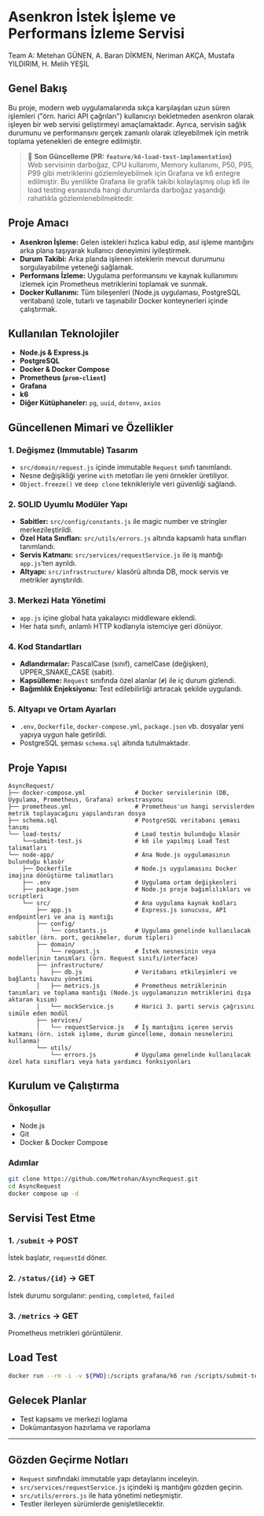 # Asenkron İstek İşleme ve Performans İzleme Servisi

Team A: Metehan GÜNEN, A. Baran DİKMEN, Neriman AKÇA, Mustafa YILDIRIM, H. Melih YEŞİL

## Genel Bakış

Bu proje, modern web uygulamalarında sıkça karşılaşılan uzun süren işlemleri ("örn. harici API çağrıları") kullanıcıyı bekletmeden asenkron olarak işleyen bir web servisi geliştirmeyi amaçlamaktadır. Ayrıca, servisin sağlık durumunu ve performansını gerçek zamanlı olarak izleyebilmek için metrik toplama yetenekleri de entegre edilmiştir.

> 📌 **Son Güncelleme (PR: `feature/k6-load-test-implementation`)**  
> Web servisinin darboğaz, CPU kullanımı, Memory kullanımı, P50, P95, P99 gibi metriklerini gözlemleyebilmek için Grafana ve k6 entegre edilmiştir. Bu yenilikte Grafana ile grafik takibi kolaylaşmış olup k6 ile load testing esnasında hangi durumlarda darboğaz yaşandığı rahatlıkla gözlemlenebilmektedir.

## Proje Amacı

* **Asenkron İşleme:** Gelen istekleri hızlıca kabul edip, asıl işleme mantığını arka plana taşıyarak kullanıcı deneyimini iyileştirmek.
* **Durum Takibi:** Arka planda işlenen isteklerin mevcut durumunu sorgulayabilme yeteneği sağlamak.
* **Performans İzleme:** Uygulama performansını ve kaynak kullanımını izlemek için Prometheus metriklerini toplamak ve sunmak.
* **Docker Kullanımı:** Tüm bileşenleri (Node.js uygulaması, PostgreSQL veritabanı) izole, tutarlı ve taşınabilir Docker konteynerleri içinde çalıştırmak.

## Kullanılan Teknolojiler

* **Node.js & Express.js**
* **PostgreSQL**
* **Docker & Docker Compose**
* **Prometheus (`prom-client`)**
* **Grafana**
* **k6**
* **Diğer Kütüphaneler:** `pg`, `uuid`, `dotenv`, `axios`

## Güncellenen Mimari ve Özellikler

### 1. Değişmez (Immutable) Tasarım

- `src/domain/request.js` içinde immutable `Request` sınıfı tanımlandı.
- Nesne değişikliği yerine `with` metotları ile yeni örnekler üretiliyor.
- `Object.freeze()` ve `deep clone` teknikleriyle veri güvenliği sağlandı.

### 2. SOLID Uyumlu Modüler Yapı

- **Sabitler:** `src/config/constants.js` ile magic number ve stringler merkezileştirildi.
- **Özel Hata Sınıfları:** `src/utils/errors.js` altında kapsamlı hata sınıfları tanımlandı.
- **Servis Katmanı:** `src/services/requestService.js` ile iş mantığı `app.js`’ten ayrıldı.
- **Altyapı:** `src/infrastructure/` klasörü altında DB, mock servis ve metrikler ayrıştırıldı.

### 3. Merkezi Hata Yönetimi

- `app.js` içine global hata yakalayıcı middleware eklendi.
- Her hata sınıfı, anlamlı HTTP kodlarıyla istemciye geri dönüyor.

### 4. Kod Standartları

- **Adlandırmalar:** PascalCase (sınıf), camelCase (değişken), UPPER_SNAKE_CASE (sabit).
- **Kapsülleme:** `Request` sınıfında özel alanlar (`#`) ile iç durum gizlendi.
- **Bağımlılık Enjeksiyonu:** Test edilebilirliği artıracak şekilde uygulandı.

### 5. Altyapı ve Ortam Ayarları

- `.env`, `Dockerfile`, `docker-compose.yml`, `package.json` vb. dosyalar yeni yapıya uygun hale getirildi.
- PostgreSQL şeması `schema.sql` altında tutulmaktadır.

## Proje Yapısı

```
AsyncRequest/
├── docker-compose.yml              # Docker servislerinin (DB, Uygulama, Prometheus, Grafana) orkestrasyonu
├── prometheus.yml                  # Prometheus'un hangi servislerden metrik toplayacağını yapılandıran dosya
├── schema.sql                      # PostgreSQL veritabanı şeması tanımı
└── load-tests/                     # Load testin bulunduğu klasör
    └──submit-test.js               # k6 ile yapılmış Load Test talimatları                     
└── node-app/                       # Ana Node.js uygulamasının bulunduğu klasör
    ├── Dockerfile                  # Node.js uygulamasını Docker imajına dönüştürme talimatları
    ├── .env                        # Uygulama ortam değişkenleri
    ├── package.json                # Node.js proje bağımlılıkları ve scriptleri
    └── src/                        # Ana uygulama kaynak kodları
        ├── app.js                  # Express.js sunucusu, API endpointleri ve ana iş mantığı
        ├── config/
        │   └── constants.js        # Uygulama genelinde kullanılacak sabitler (örn. port, gecikmeler, durum tipleri)
        ├── domain/
        │   └── request.js          # İstek nesnesinin veya modellerinin tanımları (örn. Request sınıfı/interface)
        ├── infrastructure/
        │   ├── db.js               # Veritabanı etkileşimleri ve bağlantı havuzu yönetimi
        │   ├── metrics.js          # Prometheus metriklerinin tanımları ve toplama mantığı (Node.js uygulamanızın metriklerini dışa aktaran kısım)
        │   └── mockService.js      # Harici 3. parti servis çağrısını simüle eden modül
        ├── services/
        │   └── requestService.js   # İş mantığını içeren servis katmanı (örn. istek işleme, durum güncelleme, domain nesnelerini kullanma)
        └── utils/
            └── errors.js           # Uygulama genelinde kullanılacak özel hata sınıfları veya hata yardımcı fonksiyonları
```

## Kurulum ve Çalıştırma

### Önkoşullar

* Node.js
* Git
* Docker & Docker Compose

### Adımlar

```bash
git clone https://github.com/Metrohan/AsyncRequest.git
cd AsyncRequest
docker compose up -d
```

## Servisi Test Etme

### 1. `/submit` → POST  
İstek başlatır, `requestId` döner.

### 2. `/status/{id}` → GET  
İstek durumu sorgulanır: `pending`, `completed`, `failed`

### 3. `/metrics` → GET  
Prometheus metrikleri görüntülenir.

## Load Test

```bash
docker run --rm -i -v ${PWD}:/scripts grafana/k6 run /scripts/submit-test.js
```

## Gelecek Planlar

- Test kapsamı ve merkezi loglama
- Dokümantasyon hazırlama ve raporlama
---

## Gözden Geçirme Notları

- `Request` sınıfındaki immutable yapı detaylarını inceleyin.
- `src/services/requestService.js` içindeki iş mantığını gözden geçirin.
- `src/utils/errors.js` ile hata yönetimi netleşmiştir.
- Testler ilerleyen sürümlerde genişletilecektir.
